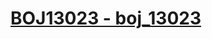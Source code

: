 # [BOJ13023 - boj_13023](https://www.acmicpc.net/problem/13023)
<!--tags: backtrack, dfs, graph, traversal-->
